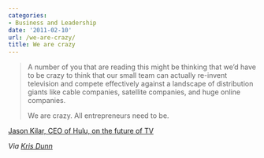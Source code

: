 ```yaml
---
categories:
- Business and Leadership
date: '2011-02-10'
url: /we-are-crazy/
title: We are crazy
---
```


<blockquote>A number of you that are reading this might be thinking that we’d have to be crazy to think that our small team can actually re-invent television and compete effectively against a landscape of distribution giants like cable companies, satellite companies, and huge online companies.

We are crazy. All entrepreneurs need to be.</blockquote>

<a href="http://www.businessinsider.com/jason-kilar-here-are-my-thoughts-on-hulu-and-the-future-of-tv-2011-2">Jason Kilar, CEO of Hulu, on the future of TV</a>

<em>Via <a href="http://www.hrcapitalist.com/2011/02/how-to-get-fired-using-social-media-in-3-simple-steps.html">Kris Dunn</a></em>
